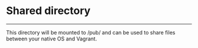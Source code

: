 # Shared directory
---

This directory will be mounted to /pub/ and can be used to
share files between your native OS and Vagrant.
